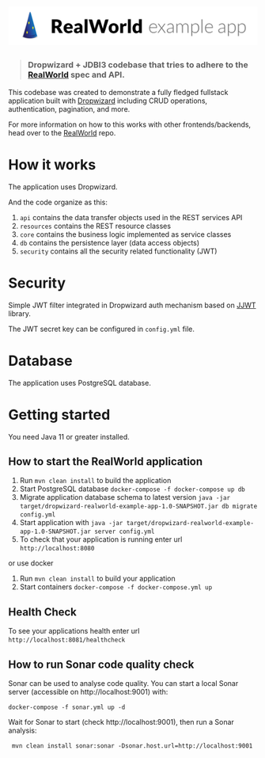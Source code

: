 # ![RealWorld Example App using Java 11 and Dropwizard](logo.png)

> ### Dropwizard + JDBI3 codebase that tries to adhere to the [RealWorld](https://github.com/gothinkster/realworld-example-apps) spec and API.

This codebase was created to demonstrate a fully fledged fullstack application built with [Dropwizard](https://www.dropwizard.io) including CRUD operations, authentication, pagination, and more.

For more information on how to this works with other frontends/backends, head over to the [RealWorld](https://github.com/gothinkster/realworld) repo.

# How it works

The application uses Dropwizard.

And the code organize as this:

1. `api` contains the data transfer objects used in the REST services API
2. `resources` contains the REST resource classes
3. `core` contains the business logic implemented as service classes
4. `db` contains the persistence layer (data access objects)
5. `security` contains all the security related functionality (JWT)

# Security

Simple JWT filter integrated in Dropwizard auth mechanism based on [JJWT](https://github.com/jwtk/jjwt) library.

The JWT secret key can be configured in `config.yml` file.

# Database

The application uses PostgreSQL database.

# Getting started

You need Java 11 or greater installed.

How to start the RealWorld application
---

1. Run `mvn clean install` to build the application
1. Start PostgreSQL database `docker-compose -f docker-compose up db`
1. Migrate application database schema to latest version `java -jar target/dropwizard-realworld-example-app-1.0-SNAPSHOT.jar db migrate config.yml`
1. Start application with `java -jar target/dropwizard-realworld-example-app-1.0-SNAPSHOT.jar server config.yml`
1. To check that your application is running enter url `http://localhost:8080`

or use docker 

1. Run `mvn clean install` to build your application
2. Start containers `docker-compose -f docker-compose.yml up`

Health Check
---

To see your applications health enter url `http://localhost:8081/healthcheck`

How to run Sonar code quality check
---

Sonar can be used to analyse code quality. You can start a local Sonar server (accessible on http://localhost:9001) with:

```
docker-compose -f sonar.yml up -d
```

Wait for Sonar to start (check http://localhost:9001), then run a Sonar analysis:

```
 mvn clean install sonar:sonar -Dsonar.host.url=http://localhost:9001
```